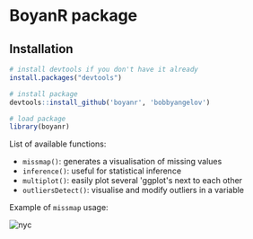 # BoyanR package

## Installation

```r
# install devtools if you don't have it already
install.packages("devtools")

# install package
devtools::install_github('boyanr', 'bobbyangelov')

# load package
library(boyanr)
```

List of available functions:

* `missmap()`: generates a visualisation of missing values
* `inference()`: useful for statistical inference 
* `multiplot()`: easily plot several 'ggplot's next to each other
* `outliersDetect()`: visualise and modify outliers in a variable 

Example of `missmap` usage:

![nyc](http://i64.tinypic.com/20rjtz9.png)
